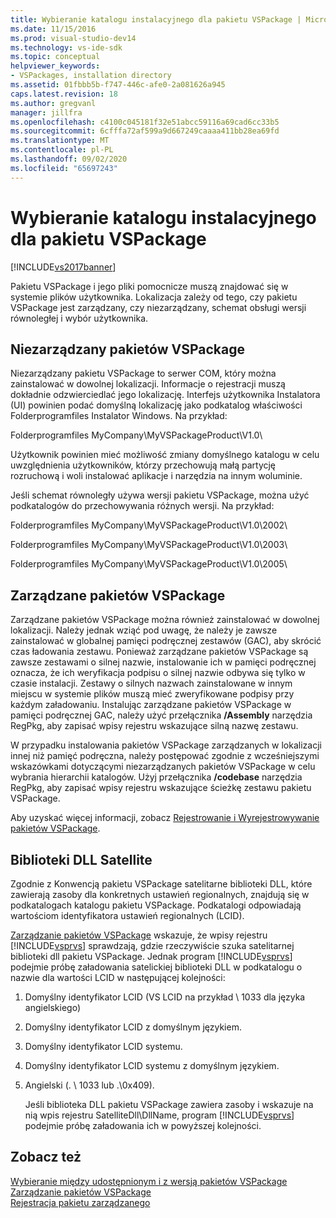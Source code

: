 ```yaml
---
title: Wybieranie katalogu instalacyjnego dla pakietu VSPackage | Microsoft Docs
ms.date: 11/15/2016
ms.prod: visual-studio-dev14
ms.technology: vs-ide-sdk
ms.topic: conceptual
helpviewer_keywords:
- VSPackages, installation directory
ms.assetid: 01fbbb5b-f747-446c-afe0-2a081626a945
caps.latest.revision: 18
ms.author: gregvanl
manager: jillfra
ms.openlocfilehash: c4100c045181f32e51abcc59116a69cad6cc33b5
ms.sourcegitcommit: 6cfffa72af599a9d667249caaaa411bb28ea69fd
ms.translationtype: MT
ms.contentlocale: pl-PL
ms.lasthandoff: 09/02/2020
ms.locfileid: "65697243"
---
```

# <a name="choosing-the-installation-directory-for-a-vspackage"></a>Wybieranie katalogu instalacyjnego dla pakietu VSPackage
[!INCLUDE[vs2017banner](../../includes/vs2017banner.md)]

Pakietu VSPackage i jego pliki pomocnicze muszą znajdować się w systemie plików użytkownika. Lokalizacja zależy od tego, czy pakietu VSPackage jest zarządzany, czy niezarządzany, schemat obsługi wersji równoległej i wybór użytkownika.  
  
## <a name="unmanaged-vspackages"></a>Niezarządzany pakietów VSPackage  
 Niezarządzany pakietu VSPackage to serwer COM, który można zainstalować w dowolnej lokalizacji. Informacje o rejestracji muszą dokładnie odzwierciedlać jego lokalizację. Interfejs użytkownika Instalatora (UI) powinien podać domyślną lokalizację jako podkatalog właściwości Folderprogramfiles Instalator Windows. Na przykład:  
  
 Folderprogramfiles MyCompany\MyVSPackageProduct\V1.0\  
  
 Użytkownik powinien mieć możliwość zmiany domyślnego katalogu w celu uwzględnienia użytkowników, którzy przechowują małą partycję rozruchową i woli instalować aplikacje i narzędzia na innym woluminie.  
  
 Jeśli schemat równoległy używa wersji pakietu VSPackage, można użyć podkatalogów do przechowywania różnych wersji. Na przykład:  
  
 Folderprogramfiles MyCompany\MyVSPackageProduct\V1.0\2002\  
  
 Folderprogramfiles MyCompany\MyVSPackageProduct\V1.0\2003\  
  
 Folderprogramfiles MyCompany\MyVSPackageProduct\V1.0\2005\  
  
## <a name="managed-vspackages"></a>Zarządzane pakietów VSPackage  
 Zarządzane pakietów VSPackage można również zainstalować w dowolnej lokalizacji. Należy jednak wziąć pod uwagę, że należy je zawsze zainstalować w globalnej pamięci podręcznej zestawów (GAC), aby skrócić czas ładowania zestawu. Ponieważ zarządzane pakietów VSPackage są zawsze zestawami o silnej nazwie, instalowanie ich w pamięci podręcznej oznacza, że ich weryfikacja podpisu o silnej nazwie odbywa się tylko w czasie instalacji. Zestawy o silnych nazwach zainstalowane w innym miejscu w systemie plików muszą mieć zweryfikowane podpisy przy każdym załadowaniu. Instalując zarządzane pakietów VSPackage w pamięci podręcznej GAC, należy użyć przełącznika **/Assembly** narzędzia RegPkg, aby zapisać wpisy rejestru wskazujące silną nazwę zestawu.  
  
 W przypadku instalowania pakietów VSPackage zarządzanych w lokalizacji innej niż pamięć podręczna, należy postępować zgodnie z wcześniejszymi wskazówkami dotyczącymi niezarządzanych pakietów VSPackage w celu wybrania hierarchii katalogów. Użyj przełącznika **/codebase** narzędzia RegPkg, aby zapisać wpisy rejestru wskazujące ścieżkę zestawu pakietu VSPackage.  
  
 Aby uzyskać więcej informacji, zobacz [Rejestrowanie i Wyrejestrowywanie pakietów VSPackage](../../extensibility/registering-and-unregistering-vspackages.md).  
  
## <a name="satellite-dlls"></a>Biblioteki DLL Satellite  
 Zgodnie z Konwencją pakietu VSPackage satelitarne biblioteki DLL, które zawierają zasoby dla konkretnych ustawień regionalnych, znajdują się w podkatalogach katalogu pakietu VSPackage. Podkatalogi odpowiadają wartościom identyfikatora ustawień regionalnych (LCID).  
  
 [Zarządzanie pakietów VSPackage](../../extensibility/managing-vspackages.md) wskazuje, że wpisy rejestru [!INCLUDE[vsprvs](../../includes/vsprvs-md.md)] sprawdzają, gdzie rzeczywiście szuka satelitarnej biblioteki dll pakietu VSPackage. Jednak program [!INCLUDE[vsprvs](../../includes/vsprvs-md.md)] podejmie próbę załadowania satelickiej biblioteki DLL w podkatalogu o nazwie dla wartości LCID w następującej kolejności:  
  
1. Domyślny identyfikator LCID (VS LCID na przykład \ 1033 dla języka angielskiego)  
  
2. Domyślny identyfikator LCID z domyślnym językiem.  
  
3. Domyślny identyfikator LCID systemu.  
  
4. Domyślny identyfikator LCID systemu z domyślnym językiem.  
  
5. Angielski (. \ 1033 lub .\0x409).  
  
   Jeśli biblioteka DLL pakietu VSPackage zawiera zasoby i wskazuje na nią wpis rejestru SatelliteDll\DllName, program [!INCLUDE[vsprvs](../../includes/vsprvs-md.md)] podejmie próbę załadowania ich w powyższej kolejności.  
  
## <a name="see-also"></a>Zobacz też  
 [Wybieranie między udostępnionym i z wersją pakietów VSPackage](../../extensibility/choosing-between-shared-and-versioned-vspackages.md)   
 [Zarządzanie pakietów VSPackage](../../extensibility/managing-vspackages.md)   
 [Rejestracja pakietu zarządzanego](https://msdn.microsoft.com/f69e0ea3-6a92-4639-8ca9-4c9c210e58a1)
